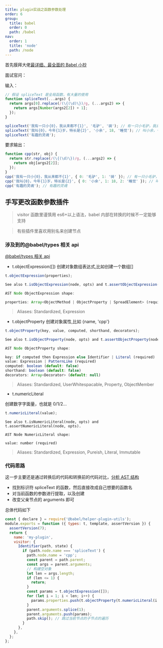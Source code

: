 ```yaml
---
title: plugin实战之函数参数处理
order: 6
group:
  title: babel
  order: 0
  path: /babel
nav:
  order: 1
  title: 'node'
  path: /node
---
```


首先膜拜大佬[最详细、最全面的 Babel 小抄](https://mp.weixin.qq.com/s/miey_S-cBElyxOiAnMVOmw)

面试官问：

输入：

```js
// 假设 spliceText 是全局函数，有大量的使用
function spliceText(...args) {
  return args[0].replace(/(\{(\d)\})/g, (...args2) => {
    return args[Number(args2[2]) + 1];
  });
}

spliceText('我有一只小{0}，我从来都不{1}', '毛驴', '骑'); // 有一只小毛驴，我从来都不骑
spliceText('我叫{0}，今年{1}岁，特长是{2}', '小余', 18, '睡觉'); // 叫小余，今年18岁，特长是睡觉
spliceText('有趣的灵魂');
```

要求输出：

```js
function cpp(str, obj) {
  return str.replace(/(\{(\d)\})/g, (...args2) => {
    return obj[args2[2]];
  });
}
cpp('我有一只小{0}，我从来都不{1}', { 0: '毛驴', 1: '骑' }); // 有一只小毛驴，我从来都不骑
cpp('我叫{0}，今年{1}岁，特长是{2}', { 0: '小余', 1: 18, 2: '睡觉' }); // 叫小余，今年18岁，特长是睡觉
cpp('有趣的灵魂'); // 有趣的灵魂
```

## 手写更改函数参数插件

> visitor 函数里谨慎用 es6+以上语法，babel 内部在转换的时候不一定能够支持

> 有些插件里喜欢用别名来创建节点

### 涉及到的@babel/types 相关 api

[@babel/types 相关 api](https://www.babeljs.cn/docs/babel-types)

- t.objectExpression([]) 创建对象数组表达式,比如创建一个数组[]

```js
t.objectExpression(properties);
```

```js
See also t.isObjectExpression(node, opts) and t.assertObjectExpression(node, opts).

AST Node ObjectExpression shape:

properties: Array<ObjectMethod | ObjectProperty | SpreadElement> (required)
```

> Aliases: Standardized, Expression

- t.objectProperty 创建对象属性,比如 {name, 'cpp'}

```js
t.objectProperty(key, value, computed, shorthand, decorators);
```

```js
See also t.isObjectProperty(node, opts) and t.assertObjectProperty(node, opts).

AST Node ObjectProperty shape:

key: if computed then Expression else Identifier | Literal (required)
value: Expression | PatternLike (required)
computed: boolean (default: false)
shorthand: boolean (default: false)
decorators: Array<Decorator> (default: null)
```

> Aliases: Standardized, UserWhitespacable, Property, ObjectMember

- t.numericLiteral

创建数字字面量，也就是 0/1/2...

```js
t.numericLiteral(value);
```

```
See also t.isNumericLiteral(node, opts) and t.assertNumericLiteral(node, opts).

AST Node NumericLiteral shape:

value: number (required)
```

> Aliases: Standardized, Expression, Pureish, Literal, Immutable

### 代码思路

这一步主要还是通过转换后的代码和转换前的代码对比，[分析 AST 结构](https://astexplorer.net/)

- 找到标识符 spliceText 的函数，然后直接改成自己想要的函数名
- 对当前函数的参数进行提取，以及创建
- 改变父亲节点的 arguments 即可

总体代码如下

```js
const { declare } = require('@babel/helper-plugin-utils');
module.exports = function ({ types: t, template, assertVersion }) {
  assertVersion(7);
  return {
    name: 'my-plugin',
    visitor: {
      Identifier(path, state) {
        if (path.node.name === 'spliceText') {
          path.node.name = 'cpp';
          const parent = path.parent;
          const args = parent.arguments;
          // 构建空对象
          let len = args.length;
          if (len <= 1) {
            return;
          }
          const params = t.objectExpression([]);
          for (let i = 1; i < len; i++) {
            params.properties.push(t.objectProperty(t.numericLiteral(i - 1), args[i]));
          }
          parent.arguments.splice(1);
          parent.arguments.push(params);
          path.skip(); // 跳过当前节点的子节点的遍历
        }
      },
    },
  };
};
```
